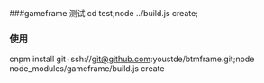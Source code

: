 ###gameframe 测试
cd test;node ../build.js create;

### 使用
cnpm install git+ssh://git@github.com:youstde/btmframe.git;node node_modules/gameframe/build.js create